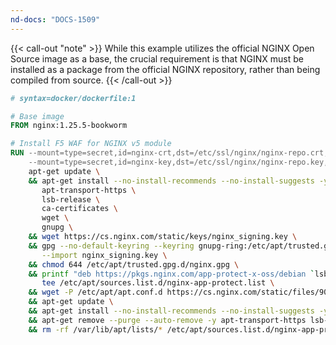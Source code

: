 ```yaml
---
nd-docs: "DOCS-1509"
---
```


{{< call-out "note" >}}
 While this example utilizes the official NGINX Open Source image as a base, the crucial requirement is that NGINX must be installed as a package from the official NGINX repository, rather than being compiled from source.
{{< /call-out >}}

```dockerfile
# syntax=docker/dockerfile:1

# Base image
FROM nginx:1.25.5-bookworm

# Install F5 WAF for NGINX v5 module
RUN --mount=type=secret,id=nginx-crt,dst=/etc/ssl/nginx/nginx-repo.crt,mode=0644 \
    --mount=type=secret,id=nginx-key,dst=/etc/ssl/nginx/nginx-repo.key,mode=0644 \
    apt-get update \
    && apt-get install --no-install-recommends --no-install-suggests -y \
       apt-transport-https \
       lsb-release \
       ca-certificates \
       wget \
       gnupg \
    && wget https://cs.nginx.com/static/keys/nginx_signing.key \
    && gpg --no-default-keyring --keyring gnupg-ring:/etc/apt/trusted.gpg.d/nginx.gpg \
       --import nginx_signing.key \
    && chmod 644 /etc/apt/trusted.gpg.d/nginx.gpg \
    && printf "deb https://pkgs.nginx.com/app-protect-x-oss/debian `lsb_release -cs` nginx-plus\n" | \
       tee /etc/apt/sources.list.d/nginx-app-protect.list \
    && wget -P /etc/apt/apt.conf.d https://cs.nginx.com/static/files/90pkgs-nginx \
    && apt-get update \
    && apt-get install --no-install-recommends --no-install-suggests -y nginx=1.25.5-1~bookworm app-protect-module-oss  \
    && apt-get remove --purge --auto-remove -y apt-transport-https lsb-release gnupg wget \
    && rm -rf /var/lib/apt/lists/* /etc/apt/sources.list.d/nginx-app-protect.list
```
